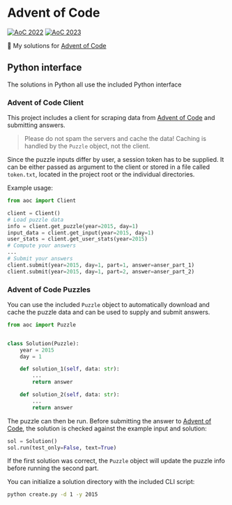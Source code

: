 Advent of Code
=================

[![AoC 2022](https://img.shields.io/badge/⭐_2022-48-yellow)](https://adventofcode.com/2022)
[![AoC 2023](https://img.shields.io/badge/⭐_2023-22-yellow)](https://adventofcode.com/2023)


🎄 My solutions for [Advent of Code]

## Python interface

The solutions in Python all use the included Python interface


### Advent of Code Client

This project includes a client for scraping data from [Advent of Code] and
submitting answers.

> Please do not spam the servers and cache the data!
> Caching is handled by the ``Puzzle`` object, not the client.

Since the puzzle inputs differ by user, a session token has to be supplied.
It can be either passed as argument to the client or stored in a file called
``token.txt``, located in the project root or the individual directories.

Example usage:
````python
from aoc import Client

client = Client()
# Load puzzle data
info = client.get_puzzle(year=2015, day=1)
input_data = client.get_input(year=2015, day=1)
user_stats = client.get_user_stats(year=2015)
# Compute your answers
...
# Submit your answers
client.submit(year=2015, day=1, part=1, answer=anser_part_1)
client.submit(year=2015, day=1, part=2, answer=anser_part_2)
````


### Advent of Code Puzzles

You can use the included ``Puzzle`` object to automatically download and cache the
puzzle data and can be used to supply and submit answers.

````python
from aoc import Puzzle


class Solution(Puzzle):
    year = 2015
    day = 1

    def solution_1(self, data: str):
        ...
        return answer

    def solution_2(self, data: str):
        ...
        return answer
````

The puzzle can then be run. Before submitting the answer to [Advent of Code], the solution
is checked against the example input and solution:
````python
sol = Solution()
sol.run(test_only=False, text=True)
````

If the first solution was correct, the ``Puzzle`` object will update the puzzle info
before running the second part.

You can initialize a solution directory with the included CLI script:
```bash
python create.py -d 1 -y 2015
```

[Advent of Code]: https://adventofcode.com
